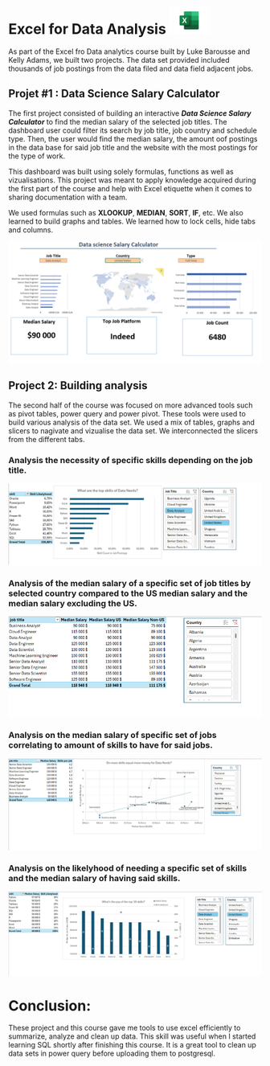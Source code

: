 # Excel for Data Analysis ![excel logo](assets/Microsoft_Excel-Logo.wine.png)

As part of the Excel fro Data analytics course built by Luke Barousse and Kelly Adams, we built two projects.
The data set provided included thousands of job postings from the data filed and data field adjacent jobs.

## Projet #1 : Data Science Salary Calculator

The first project consisted of building an interactive **_Data Science Salary Calculator_** to find the median salary of the selected job titles. The dashboard user could filter its search by job title, job country and schedule type. Then, the user would find the median salary, the amount oof postings in the data base for said job title and the website with the most postings for the type of work.

This dashboard was built using solely formulas, functions as well as vizualisations.
This project was meant to apply knowledge acquired during the first part of the course and help with Excel etiquette when it comes to sharing documentation with a team.

We used formulas such as **XLOOKUP**, **MEDIAN**, **SORT**, **IF**, etc. We also learned to build graphs and tables. We learned how to lock cells, hide tabs and columns.

![screenshot of Data Science Salary Calculator](assets/data-science-salary-calculator.png)

## Project 2: Building analysis

The second half of the course was focused on more advanced tools such as pivot tables, power query and power pivot.
These tools were used to build various analysis of the data set. We used a mix of tables, graphs and slicers to nagivate and vizualise the data set. We interconnected the slicers from the different tabs.

### Analysis the necessity of specific skills depending on the job title.

![skill job abalysis](assets/skill_job_analysis.png)

### Analysis of the median salary of a specific set of job titles by selected country compared to the US median salary and the median salary excluding the US.

![salary analysis](assets/salary_analysis.png)

### Analysis on the median salary of specific set of jobs correlating to amount of skills to have for said jobs.

![Salary vs skills](assets/salary_vs_skill.png)

### Analysis on the likelyhood of needing a specific set of skills and the median salary of having said skills.

![skill salary analysis](assets/skill_salary_analysis.png)

# Conclusion:

These project and this course gave me tools to use excel efficiently to summarize, analyze and clean up data. This skill was useful when I started learning SQL shortly after finishing this course. It is a great tool to clean up data sets in power query before uploading them to postgresql.
